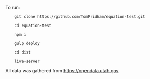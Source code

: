 To run: 

        git clone https://github.com/TomPridham/equation-test.git
                
        cd equation-test
        
        npm i
        
        gulp deploy
        
        cd dist
        
        live-server
        
All data was gathered from https://opendata.utah.gov
